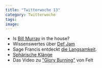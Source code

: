 ```yaml
---
title: "Twitterwoche 13"
category: Twitterwoche
tags: 
image: 
---
```


* Is [Bill Murray](http://www.antilabelblog.com/?p=2341) in the house?
* Wissenswertes über [Def Jam](http://www.unkut.com/2010/03/10-things-i-learnt-from-the-book-def-jam-inc/)
* Sage Francis entdeckt [die Langsamkeit](http://ugsmag.com/2010/03/sage-francis-slow-man/).
* [Sphärische Klänge](http://www.whitevinyldesign.com/solarbeat/)
* Das Video zu ["Glory Burning"](http://ugsmag.com/2010/04/felt-murs-slug-aesop-rock-glory-burning/) von Felt

  
